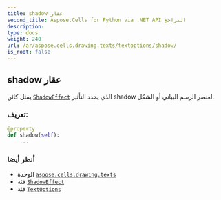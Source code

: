 ```yaml
---
title: shadow عقار
second_title: Aspose.Cells for Python via .NET API المراجع
description:
type: docs
weight: 240
url: /ar/aspose.cells.drawing.texts/textoptions/shadow/
is_root: false
---
```

##  shadow عقار

يمثل كائن [`ShadowEffect`](/cells/python-net/ar/aspose.cells.drawing/shadoweffect) الذي يحدد التأثير shadow لعنصر الرسم البياني أو الشكل.
###  تعريف:
```python
@property
def shadow(self):
    ...
```

###  أنظر أيضا
* الوحدة [`aspose.cells.drawing.texts`](../../)
* فئة [`ShadowEffect`](/cells/python-net/ar/aspose.cells.drawing/shadoweffect)
* فئة [`TextOptions`](/cells/python-net/ar/aspose.cells.drawing.texts/textoptions)
